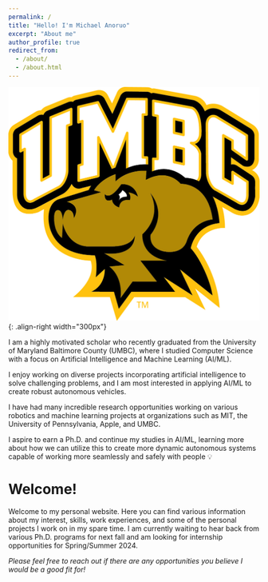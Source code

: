 ```yaml
---
permalink: /
title: "Hello! I'm Michael Anoruo"
excerpt: "About me"
author_profile: true
redirect_from: 
  - /about/
  - /about.html
---
```


![Illistration of Work Experiences](/images/UMBCretrievers_LOGO.jpg){: .align-right width="300px"}

I am a highly motivated scholar who recently graduated from the University of Maryland Baltimore County (UMBC), where I studied Computer Science with a focus on Artificial Intelligence and Machine Learning (AI/ML). 

I enjoy working on diverse projects incorporating artificial intelligence to solve challenging problems, and I am most interested in applying AI/ML to create robust autonomous vehicles. 

I have had many incredible research opportunities working on various robotics and machine learning projects at organizations such as MIT, the University of Pennsylvania, Apple, and UMBC. 

I aspire to earn a Ph.D. and continue my studies in AI/ML, learning more about how we can utilize this to create more dynamic autonomous systems capable of working more seamlessly and safely with people 💡

Welcome!
==========
Welcome to my personal website. Here you can find various information about my interest, skills, work experiences, and some of the personal projects I work on in my spare time. I am currently waiting to hear back from various Ph.D. programs for next fall and am looking for internship opportunities for Spring/Summer 2024. 

*Please feel free to reach out if there are any opportunities you believe I would be a good fit for!*
